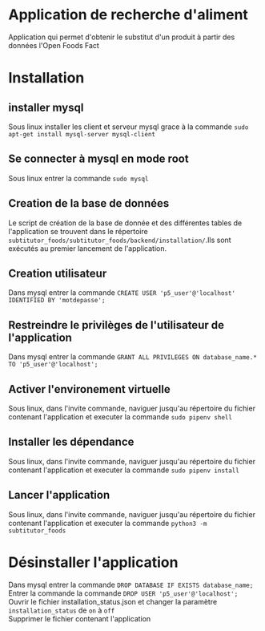# Application de recherche d'aliment
Application qui permet d'obtenir le substitut d'un produit à partir des données l'Open Foods Fact
# Installation
## installer mysql
Sous linux installer les client et serveur mysql grace à la commande `sudo apt-get install mysql-server mysql-client`
## Se connecter à mysql en mode root
Sous linux entrer la commande `sudo mysql`
## Creation de la base de données
Le script de création de la base de donnée et des différentes tables de l'application se trouvent dans le répertoire `subtitutor_foods/subtitutor_foods/backend/installation/`.Ils sont exécutés au premier lancement de l'application.
## Creation utilisateur
Dans mysql entrer la commande `CREATE USER 'p5_user'@'localhost' IDENTIFIED BY 'motdepasse';`
## Restreindre le privilèges de l'utilisateur de l'application
Dans mysql entrer la commande `GRANT ALL PRIVILEGES ON database_name.* TO 'p5_user'@'localhost';`
## Activer l'environement virtuelle
Sous linux, dans l'invite commande, naviguer jusqu'au répertoire du fichier contenant l'application et executer la commande `sudo pipenv shell`
## Installer les dépendance
Sous linux, dans l'invite commande, naviguer jusqu'au répertoire du fichier contenant l'application et executer la commande `sudo pipenv install`
## Lancer l'application
Sous linux, dans l'invite commande, naviguer jusqu'au répertoire du fichier contenant l'application et executer la commande `python3 -m subtitutor_foods`
# Désinstaller l'application
Dans mysql entrer la commande `DROP DATABASE IF EXISTS database_name;`  
Entrer la commande la commande `DROP USER 'p5_user'@'localhost';`  
Ouvrir le fichier installation_status.json et changer la paramètre `installation_status` de `on` à `off`  
Supprimer le fichier contenant l'application